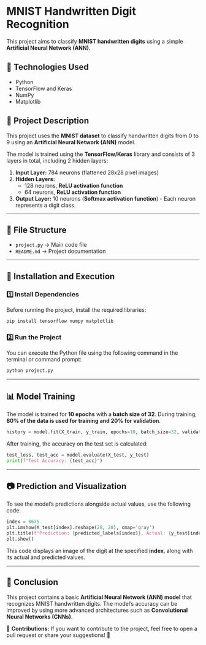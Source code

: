 # MNIST Handwritten Digit Recognition

This project aims to classify **MNIST handwritten digits** using a simple **Artificial Neural Network (ANN)**.

## 🚀 Technologies Used
- Python
- TensorFlow and Keras
- NumPy
- Matplotlib

## 📌 Project Description
This project uses the **MNIST dataset** to classify handwritten digits from 0 to 9 using an **Artificial Neural Network (ANN)** model.

The model is trained using the **TensorFlow/Keras** library and consists of 3 layers in total, including 2 hidden layers:

1. **Input Layer:** 784 neurons (flattened 28x28 pixel images)
2. **Hidden Layers:**
   - 128 neurons, **ReLU activation function**
   - 64 neurons, **ReLU activation function**
3. **Output Layer:** 10 neurons (**Softmax activation function**) - Each neuron represents a digit class.

---

## 📂 File Structure

- `project.py` → Main code file
- `README.md` → Project documentation

---

## 🔧 Installation and Execution

### 1️⃣ Install Dependencies
Before running the project, install the required libraries:

```bash
pip install tensorflow numpy matplotlib
```

### 2️⃣ Run the Project
You can execute the Python file using the following command in the terminal or command prompt:

```bash
python project.py
```

---

## 📊 Model Training

The model is trained for **10 epochs** with a **batch size of 32**. During training, **80% of the data is used for training and 20% for validation**.

```python
history = model.fit(X_train, y_train, epochs=10, batch_size=32, validation_split=0.2, verbose=1)
```

After training, the accuracy on the test set is calculated:

```python
test_loss, test_acc = model.evaluate(X_test, y_test)
print(f"Test Accuracy: {test_acc}")
```

---

## 📷 Prediction and Visualization
To see the model’s predictions alongside actual values, use the following code:

```python
index = 8675
plt.imshow(X_test[index].reshape(28, 28), cmap='gray')
plt.title(f"Prediction: {predicted_labels[index]}, Actual: {y_test[index]}")
plt.show()
```
This code displays an image of the digit at the specified **index**, along with its actual and predicted values.

---

## 📌 Conclusion
This project contains a basic **Artificial Neural Network (ANN) model** that recognizes MNIST handwritten digits. The model’s accuracy can be improved by using more advanced architectures such as **Convolutional Neural Networks (CNNs)**.

📩 **Contributions:** If you want to contribute to the project, feel free to open a pull request or share your suggestions! 🎯

